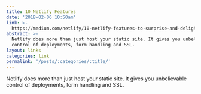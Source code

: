 ```yaml
---
title: 10 Netlify Features
date: '2018-02-06 10:50am'
link: >-
  https://medium.com/netlify/10-netlify-features-to-surprise-and-delight-225e846b7b21
abstract: >-
  Netlify does more than just host your static site. It gives you unbelievable
  control of deployments, form handling and SSL.
layout: links
categories: link
permalink: '/posts/:categories/:title/'
---
```

Netlify does more than just host your static site. It gives you unbelievable control of deployments, form handling and SSL. 
